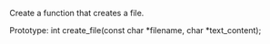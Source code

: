 Create a function that creates a file.

Prototype: int create_file(const char *filename, char *text_content);
